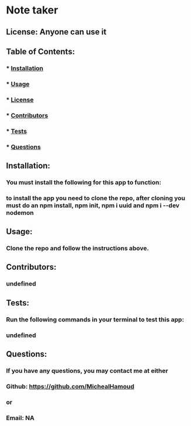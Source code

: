   # Note taker
  ## License: Anyone can use it  
  ### 
  ## Table of Contents:
  ###  * [Installation](#installation)
  ###  * [Usage](#usage)
  ###  * [License](#license)
  ###  * [Contributors](#contributors)
  ###  * [Tests](#tests)
  ###  * [Questions](#questions)
  ## Installation:
  ### You must install the following for this app to function:
  ### to install the app you need to clone the repo, after cloning you must do an npm install, npm init, npm i uuid and npm i --dev nodemon
  ## Usage:
  ### Clone the repo and follow the instructions above.
  ## Contributors:
  ### undefined
  ## Tests:
  ### Run the following commands in your terminal to test this app:
  ### undefined
  ## Questions:
  ### If you have any questions, you may contact me at either
  ### Github: https://github.com/MichealHamoud
  ### or
  ### Email: NA

